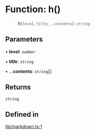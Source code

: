 # Function: h()

> **h**(`level`, `title`, ...`contents`): `string`

## Parameters

• **level**: `number`

• **title**: `string`

• ...**contents**: `string`[]

## Returns

`string`

## Defined in

[lib/markdown.ts:1](https://github.com/AgentEnder/markdown-factory/blob/2edbf76b627cbe956c348c7a77ef5e7f1870acac/packages/markdown-factory/src/lib/markdown.ts#L1)
